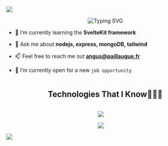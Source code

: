 <img src="https://user-images.githubusercontent.com/73097560/115834477-dbab4500-a447-11eb-908a-139a6edaec5c.gif">

<div id="user-content-toc">
  <ul align="center">
    <img src="https://readme-typing-svg.demolab.com?font=Roboto&size=40&pause=1000&color=B1B1B1&center=true&vCenter=true&repeat=false&width=435&lines=Hi+%F0%9F%91%8B%2C+I'm+Angus" alt="Typing SVG" />
  </ul>
</div>

- 🌱 I’m currently learning the **SvelteKit framework**

- 💬 Ask me about **nodejs, express, mongoDB, tailwind**

- 📫 Feel free to reach me out **angus@paillaugue.fr**

- 🤔 I’m currently open for a new `job opportunity`

<div id="user-content-toc">
  <ul align="center">
    <summary><h2 style="display: inline-block">Technologies That I Know👨🏻‍💻</h2></summary>
  </ul>
</div>

<p align="center">
  <img src="https://skillicons.dev/icons?i=html,css,js,tailwind,svelte,jquery,bootstrap,nodejs,express,mysql,mongodb,firebase,git,github,vscode,py,arduino,aws,docker,linux,md&perline=8" />
</p>

<p align="center">
  <div align=center>
      <img src="https://github-readme-stats.vercel.app/api/top-langs/?username=Angus-Paillaugue&layout=compact&theme=github_dark_dimmed" />
  </div>
</p>

<img src="https://user-images.githubusercontent.com/73097560/115834477-dbab4500-a447-11eb-908a-139a6edaec5c.gif">

<!--
**mere-patrie/mere-patrie** is a ✨ _special_ ✨ repository because its `README.md` (this file) appears on your GitHub profile.

Here are some ideas to get you started:

- 🔭 I’m currently working on ...
- 🌱 I’m currently learning ...
- 👯 I’m looking to collaborate on ...
- 🤔 I’m looking for help with ...
- 💬 Ask me about ...
- 📫 How to reach me: ...
- 😄 Pronouns: ...
- ⚡ Fun fact: ...
-->
